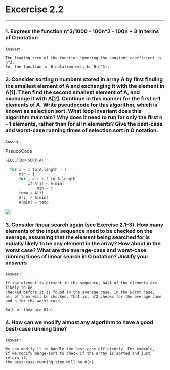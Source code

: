 # Excercise 2.2

---

### 1. Express the function n^3/1000 - 100n^2 - 100n + 3 in terms of O notation

`Answer`:

```
The leading term of the function ignoring the constant coefficient is n^3.
So, the function in θ−notation will be θ(n^3).
```

### 2. Consider sorting n numbers stored in array A by first finding the smallest element of A and exchanging it with the element in A[1]. Then find the second smallest element of A, and exchange it with A[2]. Continue in this manner for the first n-1 elements of A. Write pseudocode for this algorithm, which is known as selection sort. What loop invariant does this algorithm maintain? Why does it need to run for only the first n - 1 elements, rather than for all n elements? Give the best-case and worst-case running times of selection sort in O notation.

`Answer` :

PseudoCode

```cpp
SELECTION-SORT(A):

  for i = 1 to A.length - 1
      min = i
      for j = i + 1 to A.length
          if A[j] < A[min]
              min = j
      temp = A[i]
      A[i] = A[min]
      A[min] = temp
```

![](https://i.ibb.co/Lzm91nZ/my-basic-app.png)

### 3. Consider linear search again (see Exercise 2.1-3). How many elements of the input sequence need to be checked on the average, assuming that the element being searched for is equally likely to be any element in the array? How about in the worst case? What are the average-case and worst-case running times of linear search in O notation? Justify your answers

`Answer` :

```
If the element is present in the sequence, half of the elements are likely to be
checked before it is found in the average case. In the worst case,
all of them will be checked. That is, n/2 checks for the average case and n for the worst case.

Both of them are Θ(n).
```

### 4. How can we modify almost any algorithm to have a good best-case running time?

`Answer` :

```
We can modify it to handle the best-case efficiently. For example,
if we modify merge-sort to check if the array is sorted and just return it,
the best-case running time will be Θ(n).
```
